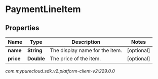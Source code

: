 # PaymentLineItem


## Properties

| Name | Type | Description | Notes |
| ------------ | ------------- | ------------- | ------------- |
| **name** | **String** | The display name for the item. |  [optional] |
| **price** | **Double** | The price of the item. |  [optional] |




_com.mypurecloud.sdk.v2:platform-client-v2:229.0.0_
